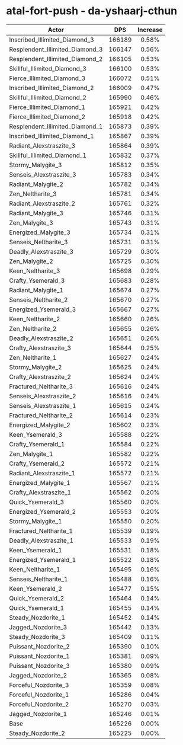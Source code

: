 # atal-fort-push - da-yshaarj-cthun
| Actor | DPS | Increase |
|---|:---:|:---:|
|Inscribed_Illimited_Diamond_3|166189|0.58%|
|Resplendent_Illimited_Diamond_3|166147|0.56%|
|Resplendent_Illimited_Diamond_2|166105|0.53%|
|Skillful_Illimited_Diamond_3|166100|0.53%|
|Fierce_Illimited_Diamond_3|166072|0.51%|
|Inscribed_Illimited_Diamond_2|166009|0.47%|
|Skillful_Illimited_Diamond_2|165990|0.46%|
|Fierce_Illimited_Diamond_1|165921|0.42%|
|Fierce_Illimited_Diamond_2|165918|0.42%|
|Resplendent_Illimited_Diamond_1|165873|0.39%|
|Inscribed_Illimited_Diamond_1|165867|0.39%|
|Radiant_Alexstraszite_3|165864|0.39%|
|Skillful_Illimited_Diamond_1|165832|0.37%|
|Stormy_Malygite_3|165812|0.35%|
|Senseis_Alexstraszite_3|165783|0.34%|
|Radiant_Malygite_2|165782|0.34%|
|Zen_Neltharite_3|165781|0.34%|
|Radiant_Alexstraszite_2|165761|0.32%|
|Radiant_Malygite_3|165746|0.31%|
|Zen_Malygite_3|165743|0.31%|
|Energized_Malygite_3|165734|0.31%|
|Senseis_Neltharite_3|165731|0.31%|
|Deadly_Alexstraszite_3|165729|0.30%|
|Zen_Malygite_2|165725|0.30%|
|Keen_Neltharite_3|165698|0.29%|
|Crafty_Ysemerald_3|165683|0.28%|
|Radiant_Malygite_1|165674|0.27%|
|Senseis_Neltharite_2|165670|0.27%|
|Energized_Ysemerald_3|165667|0.27%|
|Keen_Neltharite_2|165660|0.26%|
|Zen_Neltharite_2|165655|0.26%|
|Deadly_Alexstraszite_2|165651|0.26%|
|Crafty_Alexstraszite_3|165644|0.25%|
|Zen_Neltharite_1|165627|0.24%|
|Stormy_Malygite_2|165625|0.24%|
|Crafty_Alexstraszite_2|165624|0.24%|
|Fractured_Neltharite_3|165616|0.24%|
|Senseis_Alexstraszite_2|165616|0.24%|
|Senseis_Alexstraszite_1|165615|0.24%|
|Fractured_Neltharite_2|165614|0.23%|
|Energized_Malygite_2|165602|0.23%|
|Keen_Ysemerald_3|165588|0.22%|
|Crafty_Ysemerald_1|165584|0.22%|
|Zen_Malygite_1|165582|0.22%|
|Crafty_Ysemerald_2|165572|0.21%|
|Radiant_Alexstraszite_1|165572|0.21%|
|Energized_Malygite_1|165567|0.21%|
|Crafty_Alexstraszite_1|165562|0.20%|
|Quick_Ysemerald_3|165560|0.20%|
|Energized_Ysemerald_2|165553|0.20%|
|Stormy_Malygite_1|165550|0.20%|
|Fractured_Neltharite_1|165539|0.19%|
|Deadly_Alexstraszite_1|165533|0.19%|
|Keen_Ysemerald_1|165531|0.18%|
|Energized_Ysemerald_1|165522|0.18%|
|Keen_Neltharite_1|165495|0.16%|
|Senseis_Neltharite_1|165488|0.16%|
|Keen_Ysemerald_2|165477|0.15%|
|Quick_Ysemerald_2|165464|0.14%|
|Quick_Ysemerald_1|165455|0.14%|
|Steady_Nozdorite_1|165452|0.14%|
|Jagged_Nozdorite_3|165442|0.13%|
|Steady_Nozdorite_3|165409|0.11%|
|Puissant_Nozdorite_2|165390|0.10%|
|Puissant_Nozdorite_1|165381|0.09%|
|Puissant_Nozdorite_3|165380|0.09%|
|Jagged_Nozdorite_2|165365|0.08%|
|Forceful_Nozdorite_3|165359|0.08%|
|Forceful_Nozdorite_1|165286|0.04%|
|Forceful_Nozdorite_2|165270|0.03%|
|Jagged_Nozdorite_1|165246|0.01%|
|Base|165226|0.00%|
|Steady_Nozdorite_2|165225|0.00%|

